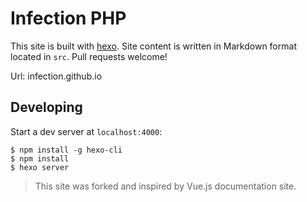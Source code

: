 # Infection PHP

This site is built with [hexo](http://hexo.io/). Site content is written in Markdown format located in `src`. Pull requests welcome!

Url: infection.github.io

## Developing

Start a dev server at `localhost:4000`:

```
$ npm install -g hexo-cli
$ npm install
$ hexo server
```

> This site was forked and inspired by Vue.js documentation site.